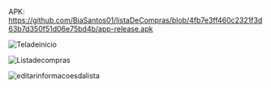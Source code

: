 APK: https://github.com/BiaSantos01/listaDeCompras/blob/4fb7e3ff460c2321f3d63b7d350f51d06e75bd4b/app-release.apk

![Teladeinicio](https://github.com/BiaSantos01/listaDeCompras/assets/133895171/1ef859d7-fba7-4647-9383-9dc7408da13b)

![Listadecompras](https://github.com/BiaSantos01/listaDeCompras/assets/133895171/de32fd10-92ff-43d4-871f-ef618cffddd6)

![editarinformacoesdalista](https://github.com/BiaSantos01/listaDeCompras/assets/133895171/1c3c5fe3-8981-444b-9743-86005215e285)
